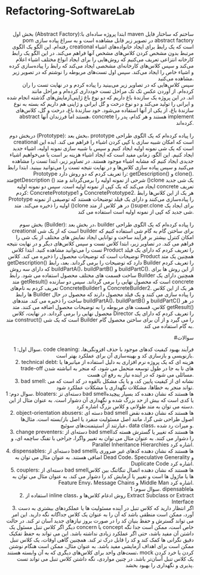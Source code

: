 # Refactoring-SoftwareLab
<div style="text-align: right"> 
  

  <br>
  <par style="text-align: right">
بخش اول (Abstract Factory):ابتدا پروژه ساده‌ای با maven ساختم که ساختار فایل pom در تصویر زیر قابل مشاهده است و به سراغ پیاده سازی abstract factory رفته‌ام. این الگو یک الگوی creational است که یک رابط برای ایجاد خانواده‌های اشیاء مرتبط بدون مشخص کردن کلاس‌های مشخص آنها فراهم می‌کند. در این الگو یک رابط کارخانه انتزاعی تعریف می‌کنیم که روش‌هایی را برای ایجاد انواع مختلف اشیاء اعلام می‌کند و سپس کلاس‌های کارخانه‌ای مشخصی ایجاد می‌کند که رابط را پیاده‌سازی کرده و اشیاء خاص را ایجاد می‌کند. سپس اول تست‌های مربوطه را نوشتم که در تصویر زیر مشاهده می‌کنید.
  </par>
    <br>
  سپس کلاس‌هایی که در تصاویر زیر می‌بینید را پیاده کردم و در نهایت تست را ران کرده‌ام. از آوردن عکس تک تک مراحل تست خودداری کرده‌ام و مراحل مانند آزمایش‌های گذشته انجام شده‎‌اند. در این پروژه یک سازندۀ باغ داریم که دو نوع باغ ژاپنی و ایرانی را تولید می‌کند و دو نوع درخت و گل ایرانی و ژاپنی هم داریم که بسته به نوع سازندۀ باغ، از یکی از آنها استفاده می‌شود. خود سازندۀ باغ، درخت و گل، کلاس‌های abstract هستند اما فرزندان آنها، concrete هستند و هر کدام، پدر را implement کرده‌اند.
  <br>
  

  <br>
دربخش دوم (Prototype): بخش بعد، prototype را پیاده کرده‌ام که یک الگوی طراحی creational است که امکان شبیه سازی یا کپی کردن اشیاء را فراهم می کند. ایده این است که یک شی نمونه اولیه ایجاد کنیم و سپس با شبیه سازی نمونه اولیه، اشیاء جدید ایجاد کنیم. این الگو، زمانی مفید است که ایجاد اشیاء هزینه بر است یا می‌خواهیم اشیاء جدیدی ایجاد کنیم که مشابه اشیاء موجود هستند. در تصاویر زیر، ابتدا تست را مشاهده می‌کنید و سپس پیاده سازی کلاس‌ها و در نهایت نتیجه تست را می‌توانید ببینید. ابتدا رابط Prototype را تعریف کردم که دو روش دارد: getDescription() و clone(). متدgetDescription ()  شرحی از نمونه اولیه را برمی‌گرداند و متد ()clone یک شی جدید ایجاد می‌کند که یک کپی از نمونه اولیه است. سپس دو نمونه اولیه concrete تعریف کردم: ConcretePrototype1 و ConcretePrototype2. هر یک از این کلاس‌ها رابط Prototype را پیاده‌سازی می‌کنند و دارای یک فیلد توضیحات هستند که توصیفی از نمونه اولیه را ذخیره می‌کند. متد ()clone در هر کلاس از متد ()super.clone برای ایجاد یک شی جدید که کپی از نمونه اولیه است استفاده می کند.
 
<br>
  <br>
 بخش سوم (Builder): در بخش بعد، builder را پیاده کرده‌ام که یک الگوی طراحی creational است که از یک شی builder برای ساختن گام به گام شی استفاده کنیم که امکان کنترل بیشتر بر فرآیند ساخت و توانایی ایجاد نمایش های مختلف از یک شی را فراهم می کند. در تصاویر زیر، ابتدا کلاس تست و سپس کلاس‌های دیگر و در نهایت نتیجه تست را می‌توانید مشاهده کنید. ابتدا کلاس Product را تعریف کردم که دارای یک فیلد توضیحات است که توضیحات محصول را ذخیره می کند. کلاس Product همچنین یک متد getDescription()  دارد که توضیحات را برمی گرداند. بعد، رابط Builder را تعریف کردم که دارای سه روش buildPartA()، buildPartB() و buildPartC().  از این روش ها برای ساخت قسمت های مختلف محصول استفاده می شود. رابط Builder همچنین دارای یک متد getResult()  است که محصول نهایی را برمی گرداند. سپس دو سازنده concrete تعریف کردم به نام‌های ConcreteBuilder1 و ConcreteBuilder2.  هر یک از این کلاس ها رابط Builder را پیاده سازی می کنند و یک فیلد محصول دارند که محصول در حال ساخت را ذخیره می کند. متدهای buildPartA()، buildPartB() و buildPartC() در هر کلاس، قسمت های مربوطه را به توضیحات محصول اضافه می کنند. متد getResult()  محصول نهایی را برمی گرداند. در نهایت، کلاس Director را تعریف کردم که دارای یک متد construct()  است که یک شی Builder را می گیرد و از آن برای ساختن محصول گام به گام استفاده می کند.
  <br>
  
  #سوالات
  
  
 سوال اول: 1. code cleaning: فرآیند بهبود کیفیت کدهای موجود با حذف افزونگی‌ها، بازنویسی و بازسازی کد و بهینه‌سازی آن برای عملکرد بهتر است. 
  <br>
  2. technical debt: هزینه ای که یک پروژه نرم افزاری به دلیل استفاده از میانبرها یا trade-off های نا به جا در طول توسعه متحمل می شود، که منجر به انباشته شدن مسائلی می شود که در آینده نیاز به رفع آن هست.
 <br>
  3. bad smell: نشانه ای از کیفیت پایین کد،  و یا یک مشکل بالقوه در کد است که می تواند منجر به خطاها، مشکلات نگهداری یا مشکلات عملکرد شود.
  <br>
  سوال دوم: 1. bloaters: دسته‌ای تز bad smellها هستند که نشان دهنده کد بسیار پیچیده یا کدی است که بیش از حد بزرگ شده و نگهداری آن دشوار است. به عنوان مثال از این دسته می توان به متد طولانی و کلاس بزرگ اشاره کرد.
  <br>
    2. object-orientation abusers: دسته ای bad smell ها هستند که نشان دهنده نقض اصول طراحی شی گرا، مانند اصل مسئولیت منفرد یا اصل باز/بسته است. مثال‌ها عبارتند از استیتمنت‌های سوئیچ، data class، و میراث رد شده.
 <br>
  3. change preventers: دسته‌ای از bad smellها هستند که تغییر یا گسترش هسته کد را دشوار می کنند. به عنوان مثال می توان به تغییر واگرا، جراحی با تفنگ ساچمه ای، و Parallel Inheritance Hierarchies اشاره کرد.
  <br>
  4. dispensables: دسته‌ای از bad smellها هستند که نشان دهنده کدهای غیر ضروری یا اضافی هستند. به عنوان مثال می توان به Dead Code، Speculative Generality و Duplicate Code اشاره کرد.
  <br>
  5. couplers: دسته‌ای از bad smellها هستند که نشان دهنده اتصال تنگاتنگ بین کلاس ها یا ماژول ها است و تغییر یا آزمایش کد را دشوار می کند. به عنوان مثال می توان به Feature Envy، Message Chains و Middle Man اشاره کرد.
  <br>
  سوال سوم: 1. dipensableها
  <br>
  2. استفاده از inline class، روش ادغام کلاس‌ها و Extract Subclass or Extract Interface
  <br>
  3. اگر انتظار دارید که کلاس تنبل در آینده مسئولیت ها یا عملکردهای بیشتری به دست آورد، ممکن است منطقی باشد که آن را به عنوان یک کلاس جداگانه نگه دارید. این امر می تواند گسترش و حفظ بنیان کد را در صورت بروز نیازهای جدید آسان تر کند. در حالت دیگر اگر کلاس تنبل مسئول یک concern یا concept خاص است، ممکن است جدا نگه داشتن آن مفید باشد، حتی اگر عملکرد زیادی نداشته باشد. این می تواند به حفظ تفکیک دقیق نگرانی ها کمک کند و کد را قابل درک تر کند. همچنین گاهی اوقات، یک کلاس تنبل ممکن است برای اهداف آزمایشی مفید باشد. به عنوان مثال، ممکن است هنگام نوشتن تست‌های واحد برای کلاس‌های دیگری که به آن وابسته هستند، mock کردن یا خرد کردن یک کلاس تنبل آسان‌تر باشد. در چنین مواردی، نگه داشتن کلاس تنبل می تواند تست پذیری و نگهداری را بهبود بخشد.
  
</div>

